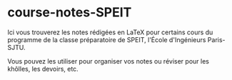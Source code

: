 # course-notes-SPEIT

Ici vous trouverez les notes rédigées en LaTeX pour certains cours du programme de la classe préparatoire de SPEIT, l'École d'Ingénieurs Paris-SJTU. 

Vous pouvez les utiliser pour organiser vos notes ou réviser pour les khôlles, les devoirs, etc. 

